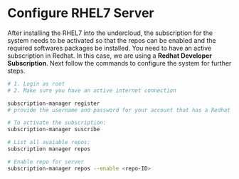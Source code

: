 # Configure RHEL7 Server

After installing the RHEL7 into the undercloud, the subscription for the system needs to be activated so that the repos can be enabled and the required softwares packages be installed. You need to have an active subscription in Redhat. In this case, we are using a **Redhat Developer Subscription**. Next follow the commands to configure the system for further steps.
```bash
# 1. Login as root
# 2. Make sure you have an active internet connection

subscription-manager register
# provide the username and password for your account that has a Redhat subscription

# To activate the subscription:
subscription-manager suscribe

# List all avaiable repos:
subscription manager repos

# Enable repo for server
subscription-manager repos --enable <repo-ID>
```
